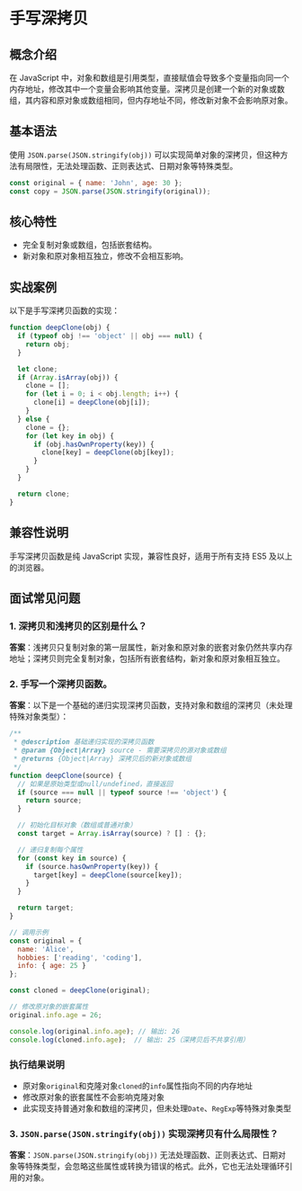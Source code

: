 # 手写深拷贝

## 概念介绍

在 JavaScript 中，对象和数组是引用类型，直接赋值会导致多个变量指向同一个内存地址，修改其中一个变量会影响其他变量。深拷贝是创建一个新的对象或数组，其内容和原对象或数组相同，但内存地址不同，修改新对象不会影响原对象。

## 基本语法

使用 `JSON.parse(JSON.stringify(obj))` 可以实现简单对象的深拷贝，但这种方法有局限性，无法处理函数、正则表达式、日期对象等特殊类型。
```javascript
const original = { name: 'John', age: 30 };
const copy = JSON.parse(JSON.stringify(original));
```

## 核心特性

- 完全复制对象或数组，包括嵌套结构。
- 新对象和原对象相互独立，修改不会相互影响。

## 实战案例

以下是手写深拷贝函数的实现：
```javascript
function deepClone(obj) {
  if (typeof obj !== 'object' || obj === null) {
    return obj;
  }

  let clone;
  if (Array.isArray(obj)) {
    clone = [];
    for (let i = 0; i < obj.length; i++) {
      clone[i] = deepClone(obj[i]);
    }
  } else {
    clone = {};
    for (let key in obj) {
      if (obj.hasOwnProperty(key)) {
        clone[key] = deepClone(obj[key]);
      }
    }
  }

  return clone;
}
```

## 兼容性说明

手写深拷贝函数是纯 JavaScript 实现，兼容性良好，适用于所有支持 ES5 及以上的浏览器。

## 面试常见问题

### 1. 深拷贝和浅拷贝的区别是什么？
**答案**：浅拷贝只复制对象的第一层属性，新对象和原对象的嵌套对象仍然共享内存地址；深拷贝则完全复制对象，包括所有嵌套结构，新对象和原对象相互独立。

### 2. 手写一个深拷贝函数。
**答案**：以下是一个基础的递归实现深拷贝函数，支持对象和数组的深拷贝（未处理特殊对象类型）：

```javascript
/**
 * @description 基础递归实现的深拷贝函数
 * @param {Object|Array} source - 需要深拷贝的源对象或数组
 * @returns {Object|Array} 深拷贝后的新对象或数组
 */
function deepClone(source) {
  // 如果是原始类型或null/undefined，直接返回
  if (source === null || typeof source !== 'object') {
    return source;
  }

  // 初始化目标对象（数组或普通对象）
  const target = Array.isArray(source) ? [] : {};

  // 递归复制每个属性
  for (const key in source) {
    if (source.hasOwnProperty(key)) {
      target[key] = deepClone(source[key]);
    }
  }

  return target;
}

// 调用示例
const original = {
  name: 'Alice',
  hobbies: ['reading', 'coding'],
  info: { age: 25 }
};

const cloned = deepClone(original);

// 修改原对象的嵌套属性
original.info.age = 26;

console.log(original.info.age); // 输出: 26
console.log(cloned.info.age);  // 输出: 25（深拷贝后不共享引用）
```

### 执行结果说明
- 原对象`original`和克隆对象`cloned`的`info`属性指向不同的内存地址
- 修改原对象的嵌套属性不会影响克隆对象
- 此实现支持普通对象和数组的深拷贝，但未处理`Date`、`RegExp`等特殊对象类型

### 3. `JSON.parse(JSON.stringify(obj))` 实现深拷贝有什么局限性？
**答案**：`JSON.parse(JSON.stringify(obj))` 无法处理函数、正则表达式、日期对象等特殊类型，会忽略这些属性或转换为错误的格式。此外，它也无法处理循环引用的对象。